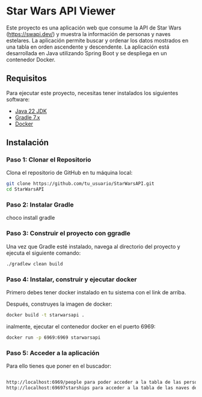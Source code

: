# Star Wars API Viewer

Este proyecto es una aplicación web que consume la API de Star Wars (https://swapi.dev/) y muestra la información de personas y naves estelares. La aplicación permite buscar y ordenar los datos mostrados en una tabla en orden ascendente y descendente. La aplicación está desarrollada en Java utilizando Spring Boot y se despliega en un contenedor Docker.

## Requisitos

Para ejecutar este proyecto, necesitas tener instalados los siguientes software:

- [Java 22 JDK](https://jdk.java.net/22/)
- [Gradle 7.x](https://gradle.org/install/)
- [Docker](https://www.docker.com/products/docker-desktop)

## Instalación

### Paso 1: Clonar el Repositorio

Clona el repositorio de GitHub en tu máquina local:

```sh
git clone https://github.com/tu_usuario/StarWarsAPI.git
cd StarWarsAPI
```
### Paso 2: Instalar Gradle
choco install gradle

### Paso 3: Construir el proyecto con ggradle

Una vez que Gradle esté instalado, navega al directorio del proyecto y ejecuta el siguiente comando:

```sh
./gradlew clean build
```

### Paso 4: Instalar, construir y ejecutar docker

Primero debes tener docker instalado en tu sistema con el link de arriba.

Después, construyes la imagen de docker:

```sh
docker build -t starwarsapi .
```

inalmente, ejecutar el contenedor docker en el puerto 6969:

```sh
docker run -p 6969:6969 starwarsapi
```

### Paso 5: Acceder a la aplicación

Para ello tienes que poner en el buscador:

```sh

http://localhost:6969/people para poder acceder a la tabla de las personas de star wars y a
http://localhost:69697starships para acceder a la tabla de las naves de Star Wars

